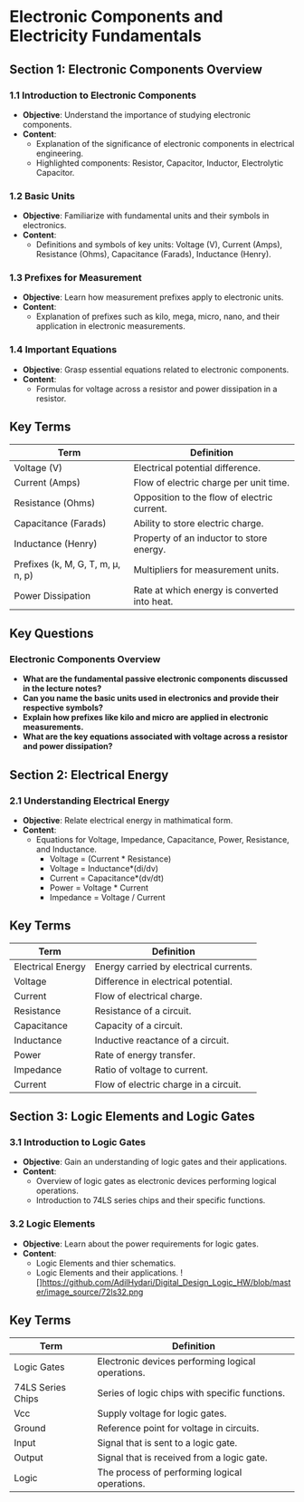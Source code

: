 
# Electronic Components and Electricity Fundamentals

## Section 1: Electronic Components Overview

### 1.1 Introduction to Electronic Components

- **Objective**: Understand the importance of studying electronic components.
- **Content**:
  - Explanation of the significance of electronic components in electrical engineering.
  - Highlighted components: Resistor, Capacitor, Inductor, Electrolytic Capacitor.

### 1.2 Basic Units

- **Objective**: Familiarize with fundamental units and their symbols in electronics.
- **Content**:
  - Definitions and symbols of key units: Voltage (V), Current (Amps), Resistance (Ohms), Capacitance (Farads), Inductance (Henry).

### 1.3 Prefixes for Measurement

- **Objective**: Learn how measurement prefixes apply to electronic units.
- **Content**:
  - Explanation of prefixes such as kilo, mega, micro, nano, and their application in electronic measurements.

### 1.4 Important Equations

- **Objective**: Grasp essential equations related to electronic components.
- **Content**:
  - Formulas for voltage across a resistor and power dissipation in a resistor.

## Key Terms

| Term                       | Definition                                      |
|----------------------------|-------------------------------------------------|
| Voltage (V)                 | Electrical potential difference.                |
| Current (Amps)              | Flow of electric charge per unit time.         |
| Resistance (Ohms)           | Opposition to the flow of electric current.    |
| Capacitance (Farads)        | Ability to store electric charge.              |
| Inductance (Henry)          | Property of an inductor to store energy.       |
| Prefixes (k, M, G, T, m, μ, n, p) | Multipliers for measurement units.        |
| Power Dissipation           | Rate at which energy is converted into heat.   |

## Key Questions

### Electronic Components Overview

- **What are the fundamental passive electronic components discussed in the lecture notes?**
- **Can you name the basic units used in electronics and provide their respective symbols?**
- **Explain how prefixes like kilo and micro are applied in electronic measurements.**
- **What are the key equations associated with voltage across a resistor and power dissipation?**

## Section 2: Electrical Energy

### 2.1 Understanding Electrical Energy

- **Objective**: Relate electrical energy in mathimatical form.
- **Content**:
  - Equations for Voltage, Impedance, Capacitance, Power, Resistance, and Inductance.
    - Voltage = (Current * Resistance)
    - Voltage = Inductance*(di/dv)
    - Current = Capacitance*(dv/dt)
    - Power = Voltage * Current
    - Impedance = Voltage / Current

## Key Terms

| Term                | Definition                                       |
|---------------------|--------------------------------------------------|
| Electrical Energy   | Energy carried by electrical currents.           |
| Voltage             | Difference in electrical potential.              |
| Current             | Flow of electrical charge.                       |
| Resistance          | Resistance of a circuit.                         |
| Capacitance         | Capacity of a circuit.                           |
| Inductance          | Inductive reactance of a circuit.                |
| Power               | Rate of energy transfer.                         |
| Impedance           | Ratio of voltage to current.                     |
| Current             | Flow of electric charge in a circuit.            |

## Section 3: Logic Elements and Logic Gates

### 3.1 Introduction to Logic Gates

- **Objective**: Gain an understanding of logic gates and their applications.
- **Content**:
  - Overview of logic gates as electronic devices performing logical operations.
  - Introduction to 74LS series chips and their specific functions.

### 3.2 Logic Elements

- **Objective**: Learn about the power requirements for logic gates.
- **Content**:
  - Logic Elements and thier schematics.
  - Logic Elements and their applications. 
  ![]https://github.com/AdilHydari/Digital_Design_Logic_HW/blob/master/image_source/72ls32.png

## Key Terms

| Term                 | Definition                               |
|----------------------|------------------------------------------|
| Logic Gates          | Electronic devices performing logical operations. |
| 74LS Series Chips    | Series of logic chips with specific functions.   |
| Vcc                  | Supply voltage for logic gates.                |
| Ground               | Reference point for voltage in circuits.       |
| Input                | Signal that is sent to a logic gate.            |
| Output               | Signal that is received from a logic gate.      |
| Logic                | The process of performing logical operations.   |


